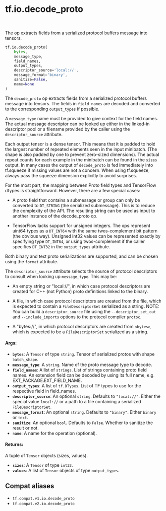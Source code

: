 <div itemscope itemtype="http://developers.google.com/ReferenceObject">
<meta itemprop="name" content="tf.io.decode_proto" />
<meta itemprop="path" content="Stable" />
</div>

# tf.io.decode_proto

<!-- Insert buttons and diff -->

<table class="tfo-notebook-buttons tfo-api" align="left">
</table>



The op extracts fields from a serialized protocol buffers message into tensors.

``` python
tf.io.decode_proto(
    bytes,
    message_type,
    field_names,
    output_types,
    descriptor_source='local://',
    message_format='binary',
    sanitize=False,
    name=None
)
```



<!-- Placeholder for "Used in" -->

The `decode_proto` op extracts fields from a serialized protocol buffers
message into tensors.  The fields in `field_names` are decoded and converted
to the corresponding `output_types` if possible.

A `message_type` name must be provided to give context for the field names.
The actual message descriptor can be looked up either in the linked-in
descriptor pool or a filename provided by the caller using the
`descriptor_source` attribute.

Each output tensor is a dense tensor. This means that it is padded to hold
the largest number of repeated elements seen in the input minibatch. (The
shape is also padded by one to prevent zero-sized dimensions). The actual
repeat counts for each example in the minibatch can be found in the `sizes`
output. In many cases the output of `decode_proto` is fed immediately into
tf.squeeze if missing values are not a concern. When using tf.squeeze, always
pass the squeeze dimension explicitly to avoid surprises.

For the most part, the mapping between Proto field types and TensorFlow dtypes
is straightforward. However, there are a few special cases:

- A proto field that contains a submessage or group can only be converted
to `DT_STRING` (the serialized submessage). This is to reduce the complexity
of the API. The resulting string can be used as input to another instance of
the decode_proto op.

- TensorFlow lacks support for unsigned integers. The ops represent uint64
types as a `DT_INT64` with the same twos-complement bit pattern (the obvious
way). Unsigned int32 values can be represented exactly by specifying type
`DT_INT64`, or using twos-complement if the caller specifies `DT_INT32` in
the `output_types` attribute.

Both binary and text proto serializations are supported, and can be
chosen using the `format` attribute.

The `descriptor_source` attribute selects the source of protocol
descriptors to consult when looking up `message_type`. This may be:

- An empty string  or "local://", in which case protocol descriptors are
created for C++ (not Python) proto definitions linked to the binary.

- A file, in which case protocol descriptors are created from the file,
which is expected to contain a `FileDescriptorSet` serialized as a string.
NOTE: You can build a `descriptor_source` file using the `--descriptor_set_out`
and `--include_imports` options to the protocol compiler `protoc`.

- A "bytes://<bytes>", in which protocol descriptors are created from `<bytes>`,
which is expected to be a `FileDescriptorSet` serialized as a string.

#### Args:


* <b>`bytes`</b>: A `Tensor` of type `string`.
  Tensor of serialized protos with shape `batch_shape`.
* <b>`message_type`</b>: A `string`. Name of the proto message type to decode.
* <b>`field_names`</b>: A list of `strings`.
  List of strings containing proto field names. An extension field can be decoded
  by using its full name, e.g. EXT_PACKAGE.EXT_FIELD_NAME.
* <b>`output_types`</b>: A list of `tf.DTypes`.
  List of TF types to use for the respective field in field_names.
* <b>`descriptor_source`</b>: An optional `string`. Defaults to `"local://"`.
  Either the special value `local://` or a path to a file containing
  a serialized `FileDescriptorSet`.
* <b>`message_format`</b>: An optional `string`. Defaults to `"binary"`.
  Either `binary` or `text`.
* <b>`sanitize`</b>: An optional `bool`. Defaults to `False`.
  Whether to sanitize the result or not.
* <b>`name`</b>: A name for the operation (optional).


#### Returns:

A tuple of `Tensor` objects (sizes, values).


* <b>`sizes`</b>: A `Tensor` of type `int32`.
* <b>`values`</b>: A list of `Tensor` objects of type `output_types`.

## Compat aliases

* `tf.compat.v1.io.decode_proto`
* `tf.compat.v2.io.decode_proto`

